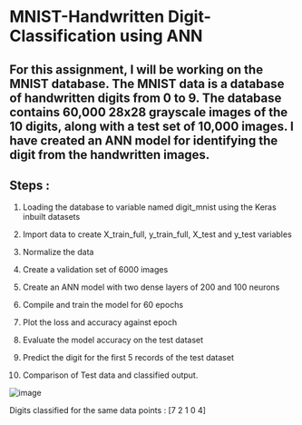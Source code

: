 # MNIST-Handwritten Digit-Classification using ANN 

## For this assignment, I will be working on the MNIST database. The MNIST data is a database of handwritten digits from 0 to 9. The database contains 60,000 28x28 grayscale images of the 10 digits, along with a test set of 10,000 images. I have created an ANN model for identifying the digit from the handwritten images.

## Steps :
1. Loading the database to variable named digit_mnist using the Keras inbuilt datasets

2. Import data to create X_train_full, y_train_full, X_test and y_test variables

3. Normalize the data

4. Create a validation set of 6000 images

5. Create an ANN model with two dense layers of 200 and 100 neurons

6. Compile and train the model for 60 epochs

7. Plot the loss and accuracy against epoch

8. Evaluate the model accuracy on the test dataset

9. Predict the digit for the first 5 records of the test dataset

10. Comparison of Test data and classified output.

![image](https://user-images.githubusercontent.com/85127724/145874599-4da6e47e-b96b-4361-9b85-7394a7203377.png)

Digits classified for the same data points :  [7 2 1 0 4]
